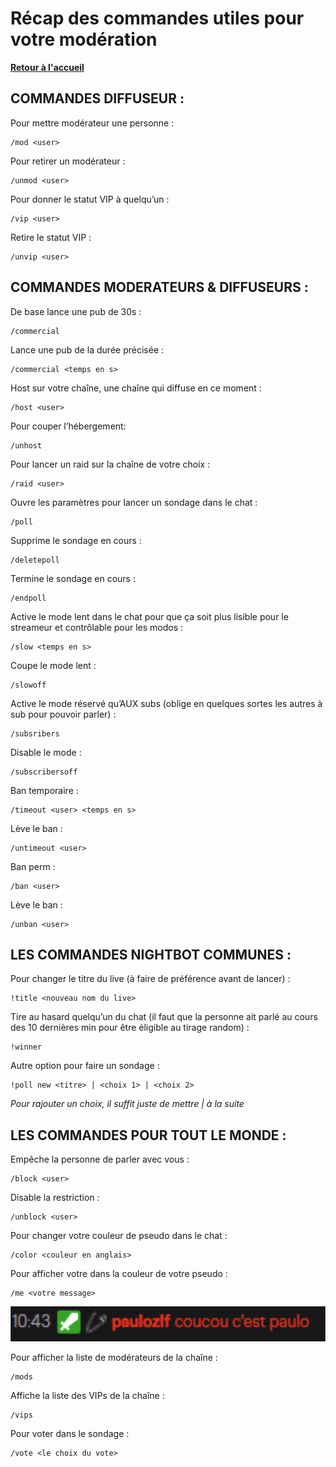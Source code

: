 # Récap des commandes utiles pour votre modération

**[Retour à l'accueil](https://github.com/ZiiwAy/doc)**


## COMMANDES DIFFUSEUR :

Pour mettre modérateur une personne :
```
/mod <user>
```       
Pour retirer un modérateur :

```
/unmod <user>
```     
Pour donner le statut VIP à quelqu’un :

```
/vip <user>
```       
Retire le statut VIP :

```
/unvip <user>
```     


## COMMANDES MODERATEURS & DIFFUSEURS :


De base lance une pub de 30s : 
```
/commercial
```				
Lance une pub de la durée précisée : 
```
/commercial <temps en s>
```		
Host sur votre chaîne, une chaîne qui diffuse en ce moment : 
```
/host <user>
```
Pour couper l’hébergement:
```
/unhost
```				
Pour lancer un raid sur la chaîne de votre choix : 
```
/raid <user>
```				

Ouvre les paramètres pour lancer un sondage dans le chat :
```
/poll
```					
Supprime le sondage en cours : 
```
/deletepoll
```				
Termine le sondage en cours :
```
/endpoll
```				
Active le mode lent dans le chat pour que ça soit plus lisible pour le streameur et contrôlable pour les modos :
```
/slow <temps en s>			
```
Coupe le mode lent :
```
/slowoff
```				
Active le mode réservé qu’AUX subs (oblige en quelques sortes les autres à sub pour pouvoir parler) : 
```
/subsribers		
```
Disable le mode : 
```
/subscribersoff
```			
Ban temporaire :
```
/timeout <user> <temps en s>	
```
Lève le ban :
```
/untimeout <user>
```			
Ban perm : 
```
/ban <user>
```				
Lève le ban : 
```
/unban <user>
```			


## LES COMMANDES NIGHTBOT COMMUNES :

Pour changer le titre du live (à faire de préférence avant de lancer) :
```
!title <nouveau nom du live>
```
Tire au hasard quelqu’un du chat (il faut que la personne ait parlé au cours des 10 dernières min pour être éligible au tirage random) :
```
!winner
```

Autre option pour faire un sondage :
```
!poll new <titre> | <choix 1> | <choix 2> 		
```
*Pour rajouter un choix, il suffit juste de mettre | <choix n> à la suite*



## LES COMMANDES POUR TOUT LE MONDE :


Empêche la personne de parler avec vous : 
```
/block <user>				
```
Disable la restriction : 
```
/unblock <user>		
```	
Pour changer votre couleur de pseudo dans le chat : 
```
/color <couleur en anglais>	
```	
Pour afficher votre dans la couleur de votre pseudo : 
```
/me <votre message>		
```
<div style="text-align:center"><img src="img/paulozlf.png"/></div>

Pour afficher la liste de modérateurs de la chaîne :
```
/mods
``` 					
Affiche la liste des VIPs de la chaîne :
```
/vips					
```
Pour voter dans le sondage : 
```
/vote <le choix du vote>	
``` 	